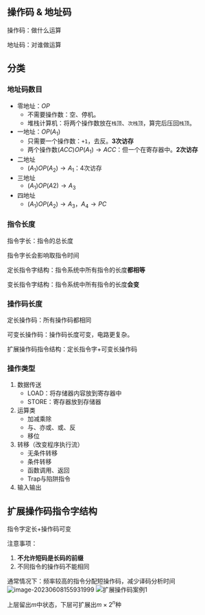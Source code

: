 ## 操作码 & 地址码

操作码：做什么运算

地址码：对谁做运算



## 分类

### 地址码数目

- 零地址：$OP$
  - 不需要操作数：空、停机。
  - 堆栈计算机：将两个操作数放在`栈顶`、`次栈顶`，算完后压回`栈顶`。
- 一地址：$OP(A_1)$
  - 只需要一个操作数：`+1`，去反。**3次访存**
  - 两个操作数$(ACC)OP(A_1)\rightarrow ACC$：但一个在寄存器中。**2次访存**
- 二地址
  - $(A_1)OP(A_2)\rightarrow A_1$：4次访存
- 三地址
  - $(A_1)OP(A2)\rightarrow A_3$
- 四地址
  - $(A_1)OP(A_2)\rightarrow A_3$，$A_4 \rightarrow PC$

### 指令长度

指令字长：指令的总长度

指令字长会影响取指令时间



定长指令字结构：指令系统中所有指令的长度**都相等**

变长指令字结构：指令系统中所有指令的长度**会变**

### 操作码长度

定长操作码：所有操作码都相同

可变长操作码：操作码长度可变，电路更复杂。

扩展操作码指令结构：定长指令字+可变长操作码

### 操作类型

1. 数据传送
   - LOAD：将存储器内容放到寄存器中
   - STORE：寄存器放到存储器
2. 运算类
   - 加减乘除
   - 与、亦或、或、反
   - 移位
3. 转移（改变程序执行流）
   - 无条件转移
   - 条件转移
   - 函数调用、返回
   - Trap与陷阱指令
4. 输入输出



## 扩展操作码指令字结构

指令字定长+操作码可变

注意事项：

1. **不允许短码是长码的前缀**
2. 不同指令的操作码不能相同



通常情况下：频率较高的指令分配短操作码，减少译码分析时间![image-20230608155931999](https://pic-1257412153.cos.ap-nanjing.myqcloud.com/images/2023/06/08/image-20230608155931999-365457.png) ![扩展操作码案例1](https://pic-1257412153.cos.ap-nanjing.myqcloud.com/images/2023/06/08/image-20230608154516757-40a20a.png)

上层留出$m$中状态，下层可扩展出$m\times2^n$种